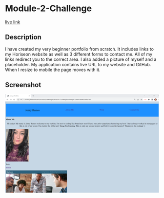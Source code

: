 # Module-2-Challenge

[live link](https://ivetteramos.github.io/My-Portfolio-/)

## Description 

I have created my very beginner portfolio from scratch. It includes links to my Horiseon website as well as 3 different forms to contact me. All of my links redirect you to the correct area. I also added a picture of myself and a placeholder. My application contains live URL to my website and GitHub. When I resize to mobile the page moves with it. 

## Screenshot

![Screenshot of my Portfolio](images/Portfolio.png)

